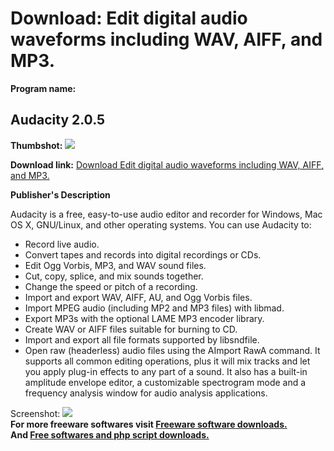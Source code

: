 # Download: Edit digital audio waveforms including WAV, AIFF, and MP3.

**Program name:**

## Audacity 2.0.5

  
**Thumbshot:** ![](http://www.freewarefiles.com/screenshot/audacity2_md.jpg)   
  
**Download link:** [Download Edit digital audio waveforms including WAV, AIFF, and MP3.](http://freesoftwares.boysofts.com/Audacity_program_2421.html)  
  


**Publisher's Description**  
  


Audacity is a free, easy-to-use audio editor and recorder for Windows, Mac OS X, GNU/Linux, and other operating systems. You can use Audacity to: 

  * Record live audio. 
  * Convert tapes and records into digital recordings or CDs. 
  * Edit Ogg Vorbis, MP3, and WAV sound files. 
  * Cut, copy, splice, and mix sounds together. 
  * Change the speed or pitch of a recording. 
  * Import and export WAV, AIFF, AU, and Ogg Vorbis files. 
  * Import MPEG audio (including MP2 and MP3 files) with libmad. 
  * Export MP3s with the optional LAME MP3 encoder library. 
  * Create WAV or AIFF files suitable for burning to CD. 
  * Import and export all file formats supported by libsndfile. 
  * Open raw (headerless) audio files using the AImport RawA command. 
It supports all common editing operations, plus it will mix tracks and let you apply plug-in effects to any part of a sound. It also has a built-in amplitude envelope editor, a customizable spectrogram mode and a frequency analysis window for audio analysis applications. 

  
  
Screenshot: ![](http://www.freewarefiles.com/screenshot/audacity2.jpg)   
**For more freeware softwares visit [Freeware software downloads.](http://freesoftwares.boysofts.com/)**   
**And [Free softwares and php script downloads.](http://www.boysofts.com/)**
